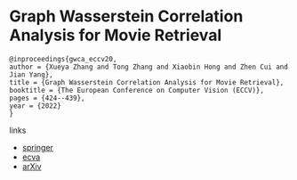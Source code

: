 # Graph Wasserstein Correlation Analysis for Movie Retrieval

```
@inproceedings{gwca_eccv20,
author = {Xueya Zhang and Tong Zhang and Xiaobin Hong and Zhen Cui and Jian Yang},
title = {Graph Wasserstein Correlation Analysis for Movie Retrieval},
booktitle = {The European Conference on Computer Vision (ECCV)},
pages = {424--439},
year = {2022}
}
```

links
- [springer](https://link.springer.com/chapter/10.1007/978-3-030-58595-2_26)
- [ecva](https://www.ecva.net/papers/eccv_2020/papers_ECCV/html/5066_ECCV_2020_paper.php)
- [arXiv](https://arxiv.org/abs/2008.02648)
